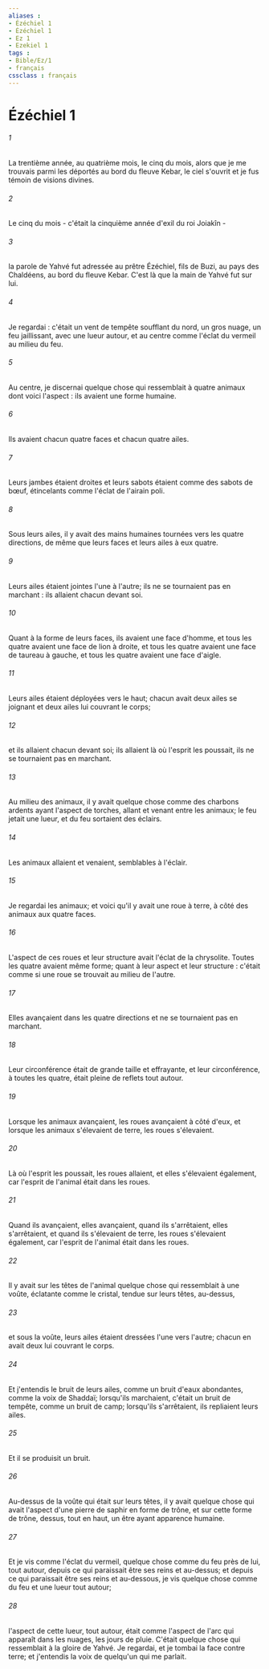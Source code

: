 ```yaml
---
aliases : 
- Ézéchiel 1
- Ézéchiel 1
- Ez 1
- Ezekiel 1
tags : 
- Bible/Ez/1
- français
cssclass : français
---
```


# Ézéchiel 1

###### 1
La trentième année, au quatrième mois, le cinq du mois, alors que je me trouvais parmi les déportés au bord du fleuve Kebar, le ciel s'ouvrit et je fus témoin de visions divines. 
###### 2
Le cinq du mois - c'était la cinquième année d'exil du roi Joiakîn - 
###### 3
la parole de Yahvé fut adressée au prêtre Ézéchiel, fils de Buzi, au pays des Chaldéens, au bord du fleuve Kebar. C'est là que la main de Yahvé fut sur lui. 
###### 4
Je regardai : c'était un vent de tempête soufflant du nord, un gros nuage, un feu jaillissant, avec une lueur autour, et au centre comme l'éclat du vermeil au milieu du feu. 
###### 5
Au centre, je discernai quelque chose qui ressemblait à quatre animaux dont voici l'aspect : ils avaient une forme humaine. 
###### 6
Ils avaient chacun quatre faces et chacun quatre ailes. 
###### 7
Leurs jambes étaient droites et leurs sabots étaient comme des sabots de bœuf, étincelants comme l'éclat de l'airain poli. 
###### 8
Sous leurs ailes, il y avait des mains humaines tournées vers les quatre directions, de même que leurs faces et leurs ailes à eux quatre. 
###### 9
Leurs ailes étaient jointes l'une à l'autre; ils ne se tournaient pas en marchant : ils allaient chacun devant soi. 
###### 10
Quant à la forme de leurs faces, ils avaient une face d'homme, et tous les quatre avaient une face de lion à droite, et tous les quatre avaient une face de taureau à gauche, et tous les quatre avaient une face d'aigle. 
###### 11
Leurs ailes étaient déployées vers le haut; chacun avait deux ailes se joignant et deux ailes lui couvrant le corps; 
###### 12
et ils allaient chacun devant soi; ils allaient là où l'esprit les poussait, ils ne se tournaient pas en marchant. 
###### 13
Au milieu des animaux, il y avait quelque chose comme des charbons ardents ayant l'aspect de torches, allant et venant entre les animaux; le feu jetait une lueur, et du feu sortaient des éclairs. 
###### 14
Les animaux allaient et venaient, semblables à l'éclair. 
###### 15
Je regardai les animaux; et voici qu'il y avait une roue à terre, à côté des animaux aux quatre faces. 
###### 16
L'aspect de ces roues et leur structure avait l'éclat de la chrysolite. Toutes les quatre avaient même forme; quant à leur aspect et leur structure : c'était comme si une roue se trouvait au milieu de l'autre. 
###### 17
Elles avançaient dans les quatre directions et ne se tournaient pas en marchant. 
###### 18
Leur circonférence était de grande taille et effrayante, et leur circonférence, à toutes les quatre, était pleine de reflets tout autour. 
###### 19
Lorsque les animaux avançaient, les roues avançaient à côté d'eux, et lorsque les animaux s'élevaient de terre, les roues s'élevaient. 
###### 20
Là où l'esprit les poussait, les roues allaient, et elles s'élevaient également, car l'esprit de l'animal était dans les roues. 
###### 21
Quand ils avançaient, elles avançaient, quand ils s'arrêtaient, elles s'arrêtaient, et quand ils s'élevaient de terre, les roues s'élevaient également, car l'esprit de l'animal était dans les roues. 
###### 22
Il y avait sur les têtes de l'animal quelque chose qui ressemblait à une voûte, éclatante comme le cristal, tendue sur leurs têtes, au-dessus, 
###### 23
et sous la voûte, leurs ailes étaient dressées l'une vers l'autre; chacun en avait deux lui couvrant le corps. 
###### 24
Et j'entendis le bruit de leurs ailes, comme un bruit d'eaux abondantes, comme la voix de Shaddaï; lorsqu'ils marchaient, c'était un bruit de tempête, comme un bruit de camp; lorsqu'ils s'arrêtaient, ils repliaient leurs ailes. 
###### 25
Et il se produisit un bruit. 
###### 26
Au-dessus de la voûte qui était sur leurs têtes, il y avait quelque chose qui avait l'aspect d'une pierre de saphir en forme de trône, et sur cette forme de trône, dessus, tout en haut, un être ayant apparence humaine. 
###### 27
Et je vis comme l'éclat du vermeil, quelque chose comme du feu près de lui, tout autour, depuis ce qui paraissait être ses reins et au-dessus; et depuis ce qui paraissait être ses reins et au-dessous, je vis quelque chose comme du feu et une lueur tout autour; 
###### 28
l'aspect de cette lueur, tout autour, était comme l'aspect de l'arc qui apparaît dans les nuages, les jours de pluie. C'était quelque chose qui ressemblait à la gloire de Yahvé. Je regardai, et je tombai la face contre terre; et j'entendis la voix de quelqu'un qui me parlait. 
